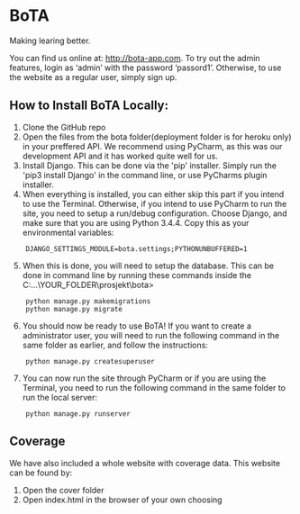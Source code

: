 # BoTA
Making learing better.

You can find us online at: http://bota-app.com. 
To try out the admin features, login as ‘admin’ with the password ‘passord1’. 
Otherwise, to use the website as a regular user, simply sign up.

## How to Install BoTA Locally:

1. Clone the GitHub repo
2. Open the files from the bota folder(deployment folder is for heroku only) in your preffered API. We recommend using PyCharm, as this was our development API and it has worked quite well for us.
3. Install Django. This can be done via the 'pip' installer. Simply run the 'pip3 install Django' in the command line, or use PyCharms plugin installer.
4. When everything is installed, you can either skip this part if you intend to use the Terminal. Otherwise, if you intend to use PyCharm to run the site, you need to setup a run/debug configuration. Choose Django, and make sure that you are using Python 3.4.4. Copy this as your environmental variables:

```
    DJANGO_SETTINGS_MODULE=bota.settings;PYTHONUNBUFFERED=1
```

5. When this is done, you will need to setup the database. This can be done in command line by running these commands inside the C:\...\YOUR_FOLDER\prosjekt\bota>
```
    python manage.py makemigrations
    python manage.py migrate
```

6. You should now be ready to use BoTA! If you want to create a administrator user, you will need to run the following command in the same folder as earlier, and follow the instructions:

```
    python manage.py createsuperuser
```

7. You can now run the site through PyCharm or if you are using the Terminal, you need to run the following command in the same folder to run the local server:

```
    python manage.py runserver
```


## Coverage

We have also included a whole website with coverage data. This website can be found by:
1. Open the cover folder
2. Open index.html in the browser of your own choosing

